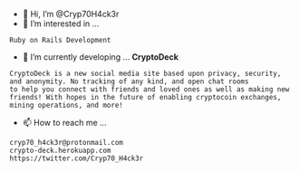 - 👋 Hi, I’m @Cryp70H4ck3r
- 👀 I’m interested in ...
```
Ruby on Rails Development
```
- 🌱 I’m currently developing ...
**CryptoDeck**
```
CryptoDeck is a new social media site based upon privacy, security, and anonymity. No tracking of any kind, and open chat rooms 
to help you connect with friends and loved ones as well as making new friends! With hopes in the future of enabling cryptocoin exchanges,
mining operations, and more!
```
- 📫 How to reach me ...
```
cryp70_h4ck3r@protonmail.com
crypto-deck.herokuapp.com
https://twitter.com/Cryp70_H4ck3r
```
<!---
Cryp70H4ck3r/Cryp70H4ck3r is a ✨ special ✨ repository because its `README.md` (this file) appears on your GitHub profile.
You can click the Preview link to take a look at your changes.
--->
